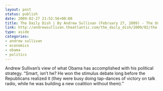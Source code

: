 ```yaml
---
layout: post
status: publish
date: 2009-02-27 21:52:56+00:00
title: The Daily Dish | By Andrew Sullivan (February 27, 2009) - The Un-Rove
link: http://andrewsullivan.theatlantic.com/the_daily_dish/2009/02/the-un-rove.html
type: aside
categories:
- andrew sullivan
- economics
- obama
- politics
---
```


Andrew Sullivan’s view of what Obama has accomplished with his political strategy. “Smart, isn’t he? He won the stimulus debate long before the Republicans realized it (they were busy doing tap-dances of victory on talk radio, while he was building a new coalition without them).”
